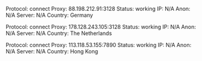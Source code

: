 Protocol: connect
Proxy: 88.198.212.91:3128
Status: working
IP: N/A
Anon: N/A
Server: N/A
Country: Germany

Protocol: connect
Proxy: 178.128.243.105:3128
Status: working
IP: N/A
Anon: N/A
Server: N/A
Country: The Netherlands

Protocol: connect
Proxy: 113.118.53.155:7890
Status: working
IP: N/A
Anon: N/A
Server: N/A
Country: Hong Kong

